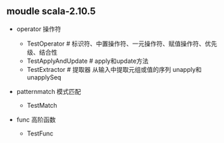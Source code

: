 ## moudle scala-2.10.5

- operator 操作符
    - TestOperator # 标识符、中置操作符、一元操作符、赋值操作符、优先级、结合性
    - TestApplyAndUpdate # apply和update方法
    - TestExtractor # 提取器 从输入中提取元组或值的序列 unapply和unapplySeq

- patternmatch 模式匹配
    - TestMatch

- func 高阶函数
    - TestFunc